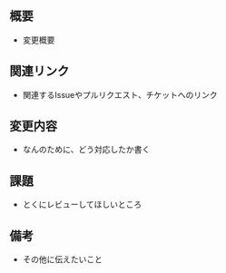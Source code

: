 ## 概要

* 変更概要

## 関連リンク
* 関連するIssueやプルリクエスト、チケットへのリンク

## 変更内容

* なんのために、どう対応したか書く

## 課題

* とくにレビューしてほしいところ

## 備考

* その他に伝えたいこと
